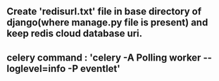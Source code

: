## Create 'redisurl.txt' file in base directory of django(where manage.py file is present) and keep redis cloud database uri.

## celery command : 'celery -A Polling worker --loglevel=info -P eventlet'
